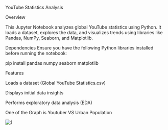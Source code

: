 YouTube Statistics Analysis

Overview

This Jupyter Notebook analyzes global YouTube statistics using Python. It loads a dataset, explores the data, and visualizes trends using libraries like Pandas, NumPy, Seaborn, and Matplotlib.

Dependencies
Ensure you have the following Python libraries installed before running the notebook:


pip install pandas numpy seaborn matplotlib


Features

Loads a dataset (Global YouTube Statistics.csv)

Displays initial data insights

Performs exploratory data analysis (EDA)

One of the Graph is Youtuber VS Urban Population

![1](https://github.com/user-attachments/assets/5d53b13d-4e56-4b71-97ed-6553b3042f3f)
